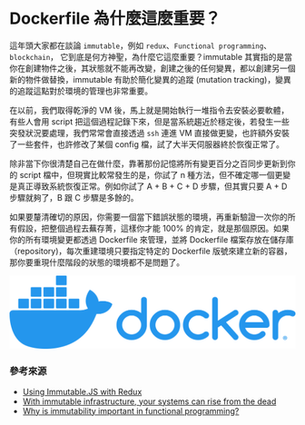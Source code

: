 # Dockerfile 為什麼這麼重要？

這年頭大家都在談論 `immutable`，例如 `redux`、`Functional programming`、`blockchain`， 它到底是何方神聖，為什麼它這麼重要？immutable 其實指的是當你在創建物件之後，其狀態就不能再改變，創建之後的任何變異，都以創建另一個新的物件做替換，immutable 有助於簡化變異的追蹤 (mutation tracking)，變異的追蹤這點對於環境的管理也非常重要。

在以前，我們取得乾淨的 VM 後，馬上就是開始執行一堆指令去安裝必要軟體，有些人會用 script 把這個過程記錄下來，但是當系統趨近於穩定後，若發生一些突發狀況要處理，我們常常會直接透過 `ssh` 連進 VM 直接做更變，也許額外安裝了一些套件，也許修改了某個 config 檔，試了大半天伺服器終於恢復正常了。

除非當下你很清楚自己在做什麼，靠著那份記憶將所有變更百分之百同步更新到你的 script 檔中，但現實比較常發生的是，你試了 n 種方法，但不確定哪一個更變是真正導致系統恢復正常。例如你試了 A + B + C + D 步驟，但其實只要 A + D 步驟就夠了，B 跟 C 步驟是多餘的。

如果要釐清確切的原因，你需要一個當下錯誤狀態的環境，再重新驗證一次你的所有假設，把整個過程去蕪存菁，這樣你才能 100% 的肯定，就是那個原因。如果你的所有環境變更都透過 Dockerfile 來管理，並將 Dockerfile 檔案存放在儲存庫（repository)，每次重建環境只要指定特定的 Dockerfile 版號來建立新的容器，那你要重現什麼階段的狀態的環境都不是問題了。

![](https://raw.githubusercontent.com/alincode/devops-30days-2019/master/assets/docker-logo.png)

### 參考來源

- [Using Immutable.JS with Redux](https://redux.js.org/recipes/using-immutablejs-with-redux)
- [With immutable infrastructure, your systems can rise from the dead](https://techbeacon.com/enterprise-it/immutable-infrastructure-your-systems-can-rise-dead)
- [Why is immutability important in functional programming?](https://www.quora.com/Why-is-immutability-important-in-functional-programming)
